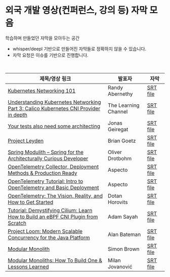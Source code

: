 # 외국 개발 영상(컨퍼런스, 강의 등) 자막 모음

학습하며 만들었던 자막을 모아두는 공간
- whisper/deepl 기반으로 만들어진 자막들로 정확하지 않을 수 있습니다.
- 자막 요청은 이슈를 기반으로 진행합니다.

<br/>

|제목/영상 링크|발표자|자막|
|---|---|---|
|[Kubernetes Networking 101](https://youtu.be/cUGXu2tiZMc?si=70StOBqYVq0EK3Qx)|Randy Abernethy|[SRT file](./kubernetes/Kubernetes_Networking_101.srt)|
|[Understanding Kubernetes Networking Part 3: Calico Kubernetes CNI Provider in depth](https://youtu.be/vOo__3GqyxM?si=5zcxHrYywxLL2pnH)|The Learning Channel|[SRT file](./kubernetes/Understanding_Kubernetes_Networking_Part3_Calico_Kubernetes_CNI_Provider.srt)|
|[Your tests also need some architecting](https://youtu.be/T0p4FAJdYOQ?si=1AhL917gHlkNmqKS)|Jonas Geiregat|[SRT file](./test/Your_tests_also_need_some_architecting.srt)|
|[Project Leyden](https://youtu.be/O1Oz2-AXKKM?si=UdW82oCzzzQ2VGdj)|Brian Goetz|[SRT file](./java/Project_Leyden_By_Brian_Goetz.srt)|
|[Spring Modulith – Spring for the Architecturally Curious Developer](https://youtu.be/c1GLgevELdM?si=XLN92blMktBqDBh1)|Oliver Drotbohm|[SRT file](./architecture/Spring_Modulith_Spring_for_the_Architecturally_Curious_Developer.srt)|
|[OpenTelemetry Collector, Deployment Methods & Production Ready](https://www.youtube.com/live/L_gjG4BjvSE?si=-Ce37kbWdssqcy6_)|Aspecto|[SRT file](./monitoring/OpenTelemetry_Collector_Deployment_Methods.srt)|
|[OpenTelemetry Tutorial: Intro to OpenTelemetry and Basic Deployment](https://www.youtube.com/live/UEwkn0iHDzA?si=OTWHM2QxF8iDzHl7)|Aspecto|[SRT file](./monitoring/OpenTelemetry_Tutorial_Intro_to_OpenTelemetry.srt)|
|[OpenTelemetry: The Vision, Reality, and How to Get Started](https://youtu.be/qE1ggEmvz2Y?si=M_4BWGemONOOL1rc)|Dotan Horovits|[SRT file](./monitoring/OpenTelemetry_The_Vision_Reality_and_How_to_Get_Started.srt)|
|[Tutorial: Demystifying Cilium: Learn How to Build an eBPF CNI Plugin from Scratch](https://youtu.be/3cqCmtg-TOo?si=RPU1n1N3iup34HLp)|Adam Sayah|[SRT file](./kubernetes/Understanding_Kubernetes_Networking_Part3_Calico_Kubernetes_CNI_Provider.srt)<br/><img width=80/>|
|[Project Loom: Modern Scalable Concurrency for the Java Platform](https://youtu.be/XF4XZlPZc_c?si=yrh0FGmwF9-SZehj)|Alan Bateman|[SRT file](./java/Project_Loom:_Modern_Scalable_Concurrency.srt)|
|[Modular Monolith](https://youtu.be/5OjqD-ow8GE?si=MFLCXHF-F0TuzJhi)|Simon Brown|[SRT file](./architecture/Modular_Monoliths_Simon_Brown.srt)|
|[Modular Monoliths: How To Build One & Lessons Learned](https://youtu.be/Xo3rsiZYsJQ?si=Gi-3OVaERZ9RpIUt)|Milan Jovanović|[SRT file](./architecture/Modular_Monoliths_How_To_Build_One.srt)|
